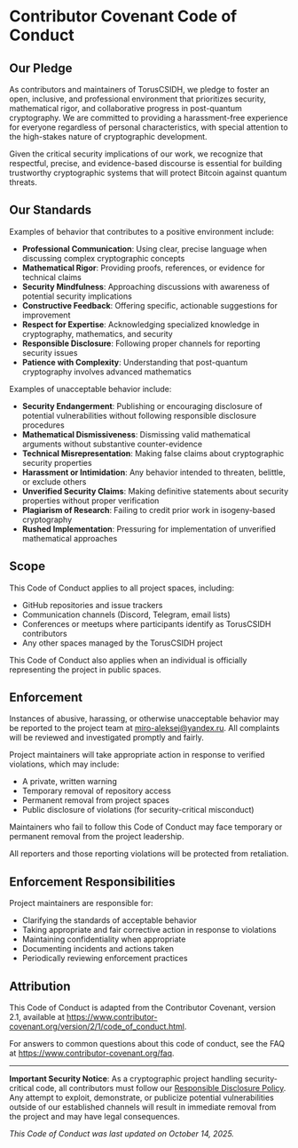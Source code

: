 # Contributor Covenant Code of Conduct

## Our Pledge

As contributors and maintainers of TorusCSIDH, we pledge to foster an open, inclusive, and professional environment that prioritizes security, mathematical rigor, and collaborative progress in post-quantum cryptography. We are committed to providing a harassment-free experience for everyone regardless of personal characteristics, with special attention to the high-stakes nature of cryptographic development.

Given the critical security implications of our work, we recognize that respectful, precise, and evidence-based discourse is essential for building trustworthy cryptographic systems that will protect Bitcoin against quantum threats.

## Our Standards

Examples of behavior that contributes to a positive environment include:

- **Professional Communication**: Using clear, precise language when discussing complex cryptographic concepts
- **Mathematical Rigor**: Providing proofs, references, or evidence for technical claims
- **Security Mindfulness**: Approaching discussions with awareness of potential security implications
- **Constructive Feedback**: Offering specific, actionable suggestions for improvement
- **Respect for Expertise**: Acknowledging specialized knowledge in cryptography, mathematics, and security
- **Responsible Disclosure**: Following proper channels for reporting security issues
- **Patience with Complexity**: Understanding that post-quantum cryptography involves advanced mathematics

Examples of unacceptable behavior include:

- **Security Endangerment**: Publishing or encouraging disclosure of potential vulnerabilities without following responsible disclosure procedures
- **Mathematical Dismissiveness**: Dismissing valid mathematical arguments without substantive counter-evidence
- **Technical Misrepresentation**: Making false claims about cryptographic security properties
- **Harassment or Intimidation**: Any behavior intended to threaten, belittle, or exclude others
- **Unverified Security Claims**: Making definitive statements about security properties without proper verification
- **Plagiarism of Research**: Failing to credit prior work in isogeny-based cryptography
- **Rushed Implementation**: Pressuring for implementation of unverified mathematical approaches

## Scope

This Code of Conduct applies to all project spaces, including:
- GitHub repositories and issue trackers
- Communication channels (Discord, Telegram, email lists)
- Conferences or meetups where participants identify as TorusCSIDH contributors
- Any other spaces managed by the TorusCSIDH project

This Code of Conduct also applies when an individual is officially representing the project in public spaces.

## Enforcement

Instances of abusive, harassing, or otherwise unacceptable behavior may be reported to the project team at miro-aleksej@yandex.ru. All complaints will be reviewed and investigated promptly and fairly.

Project maintainers will take appropriate action in response to verified violations, which may include:
- A private, written warning
- Temporary removal of repository access
- Permanent removal from project spaces
- Public disclosure of violations (for security-critical misconduct)

Maintainers who fail to follow this Code of Conduct may face temporary or permanent removal from the project leadership.

All reporters and those reporting violations will be protected from retaliation.

## Enforcement Responsibilities

Project maintainers are responsible for:
- Clarifying the standards of acceptable behavior
- Taking appropriate and fair corrective action in response to violations
- Maintaining confidentiality when appropriate
- Documenting incidents and actions taken
- Periodically reviewing enforcement practices

## Attribution

This Code of Conduct is adapted from the Contributor Covenant, version 2.1, available at https://www.contributor-covenant.org/version/2/1/code_of_conduct.html.

For answers to common questions about this code of conduct, see the FAQ at https://www.contributor-covenant.org/faq.

---

**Important Security Notice**: As a cryptographic project handling security-critical code, all contributors must follow our [Responsible Disclosure Policy](SECURITY.md). Any attempt to exploit, demonstrate, or publicize potential vulnerabilities outside of our established channels will result in immediate removal from the project and may have legal consequences.

*This Code of Conduct was last updated on October 14, 2025.*
